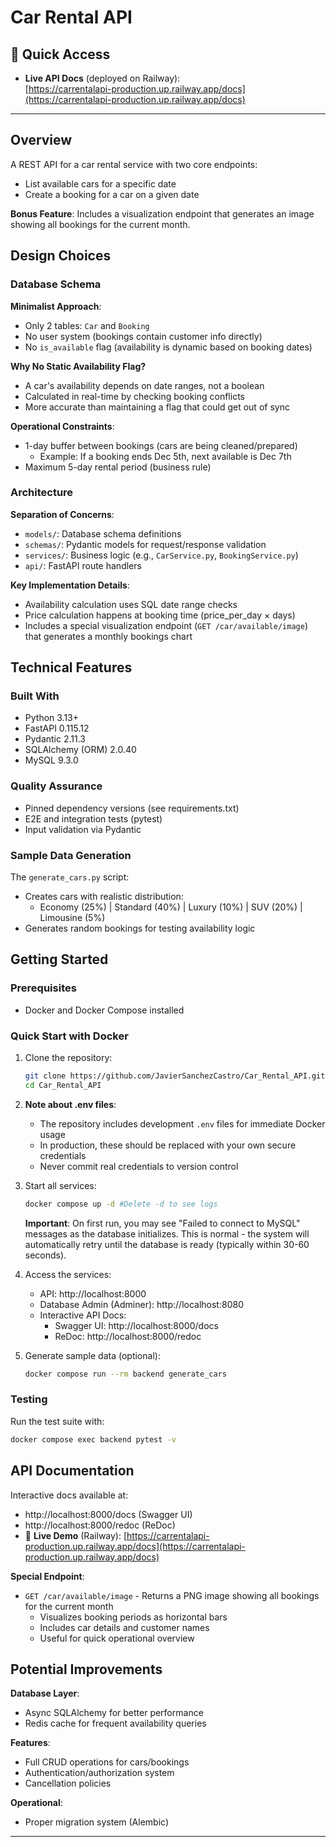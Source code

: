 # Car Rental API

## 🚀 Quick Access

- **Live API Docs** (deployed on Railway):  
  [https://carrentalapi-production.up.railway.app/docs](https://carrentalapi-production.up.railway.app/docs)

---

## Overview
A REST API for a car rental service with two core endpoints:
- List available cars for a specific date
- Create a booking for a car on a given date

**Bonus Feature**: Includes a visualization endpoint that generates an image showing all bookings for the current month.

## Design Choices

### Database Schema
**Minimalist Approach**:
- Only 2 tables: `Car` and `Booking`
- No user system (bookings contain customer info directly)
- No `is_available` flag (availability is dynamic based on booking dates)

**Why No Static Availability Flag?**
- A car's availability depends on date ranges, not a boolean
- Calculated in real-time by checking booking conflicts
- More accurate than maintaining a flag that could get out of sync

**Operational Constraints**:
- 1-day buffer between bookings (cars are being cleaned/prepared)
  - Example: If a booking ends Dec 5th, next available is Dec 7th
- Maximum 5-day rental period (business rule)

### Architecture
**Separation of Concerns**:
- `models/`: Database schema definitions
- `schemas/`: Pydantic models for request/response validation
- `services/`: Business logic (e.g., `CarService.py`, `BookingService.py`)
- `api/`: FastAPI route handlers

**Key Implementation Details**:
- Availability calculation uses SQL date range checks
- Price calculation happens at booking time (price_per_day × days)
- Includes a special visualization endpoint (`GET /car/available/image`) that generates a monthly bookings chart

## Technical Features

### Built With
- Python 3.13+
- FastAPI 0.115.12
- Pydantic 2.11.3
- SQLAlchemy (ORM) 2.0.40
- MySQL 9.3.0

### Quality Assurance
- Pinned dependency versions (see requirements.txt)
- E2E and integration tests (pytest)
- Input validation via Pydantic

### Sample Data Generation
The `generate_cars.py` script:
- Creates cars with realistic distribution:
  - Economy (25%) | Standard (40%) | Luxury (10%) | SUV (20%) | Limousine (5%)
- Generates random bookings for testing availability logic

## Getting Started

### Prerequisites
- Docker and Docker Compose installed

### Quick Start with Docker
1. Clone the repository:
   ```bash
   git clone https://github.com/JavierSanchezCastro/Car_Rental_API.git
   cd Car_Rental_API
   ```
2. **Note about .env files**:
   - The repository includes development `.env` files for immediate Docker usage
   - In production, these should be replaced with your own secure credentials
   - Never commit real credentials to version control

3. Start all services:
   ```bash
   docker compose up -d #Delete -d to see logs
   ```
   **Important**: On first run, you may see "Failed to connect to MySQL" messages as the database initializes. This is normal - the system will automatically retry until the database is ready (typically within 30-60 seconds).
4. Access the services:
   - API: http://localhost:8000
   - Database Admin (Adminer): http://localhost:8080
   - Interactive API Docs:
     - Swagger UI: http://localhost:8000/docs
     - ReDoc: http://localhost:8000/redoc

5. Generate sample data (optional):
   ```bash
   docker compose run --rm backend generate_cars
   ```

### Testing
Run the test suite with:
```bash
docker compose exec backend pytest -v
```

## API Documentation
Interactive docs available at:
- http://localhost:8000/docs (Swagger UI)
- http://localhost:8000/redoc (ReDoc)
- 🚀 **Live Demo** (Railway): [https://carrentalapi-production.up.railway.app/docs](https://carrentalapi-production.up.railway.app/docs)

**Special Endpoint**:
- `GET /car/available/image` - Returns a PNG image showing all bookings for the current month
  - Visualizes booking periods as horizontal bars
  - Includes car details and customer names
  - Useful for quick operational overview

## Potential Improvements

**Database Layer**:
- Async SQLAlchemy for better performance
- Redis cache for frequent availability queries

**Features**:
- Full CRUD operations for cars/bookings
- Authentication/authorization system
- Cancellation policies

**Operational**:
- Proper migration system (Alembic)
--------------------
